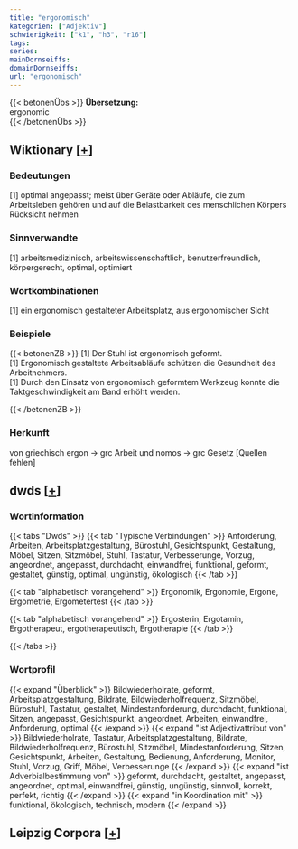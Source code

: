 ```yaml
---
title: "ergonomisch"
kategorien: ["Adjektiv"]
schwierigkeit: ["k1", "h3", "r16"]
tags:
series:
mainDornseiffs:
domainDornseiffs:
url: "ergonomisch"
---
```


{{< betonenÜbs >}}
**Übersetzung:**  
ergonomic  
{{< /betonenÜbs >}}

## Wiktionary [[+](https://de.wiktionary.org/wiki/ergonomisch)]

### Bedeutungen
[1] optimal angepasst; meist über Geräte oder Abläufe, die zum Arbeitsleben gehören und auf die Belastbarkeit des menschlichen Körpers Rücksicht nehmen  

### Sinnverwandte
[1] arbeitsmedizinisch, arbeitswissenschaftlich, benutzerfreundlich, körpergerecht, optimal, optimiert  

### Wortkombinationen
[1] ein ergonomisch gestalteter Arbeitsplatz, aus ergonomischer Sicht  

### Beispiele
{{< betonenZB >}}
[1] Der Stuhl ist ergonomisch geformt.  
[1] Ergonomisch gestaltete Arbeitsabläufe schützen die Gesundheit des Arbeitnehmers.  
[1] Durch den Einsatz von ergonomisch geformtem Werkzeug konnte die Taktgeschwindigkeit am Band erhöht werden.  

{{< /betonenZB >}}
### Herkunft
von griechisch ergon → grc Arbeit und nomos → grc Gesetz [Quellen fehlen]  



## dwds [[+](https://www.dwds.de/wb/ergonomisch)]

### Wortinformation
{{< tabs "Dwds" >}}
{{< tab "Typische Verbindungen" >}}
Anforderung, Arbeiten, Arbeitsplatzgestaltung, Bürostuhl, Gesichtspunkt, Gestaltung, Möbel, Sitzen, Sitzmöbel, Stuhl, Tastatur, Verbesserunge, Vorzug, angeordnet, angepasst, durchdacht, einwandfrei, funktional, geformt, gestaltet, günstig, optimal, ungünstig, ökologisch
{{< /tab >}}

{{< tab "alphabetisch vorangehend" >}}
Ergonomik, Ergonomie, Ergone, Ergometrie, Ergometertest
{{< /tab >}}

{{< tab "alphabetisch vorangehend" >}}
Ergosterin, Ergotamin, Ergotherapeut, ergotherapeutisch, Ergotherapie
{{< /tab >}}

{{< /tabs >}}

### Wortprofil
{{< expand "Überblick" >}} Bildwiederholrate, geformt, Arbeitsplatzgestaltung, Bildrate, Bildwiederholfrequenz, Sitzmöbel, Bürostuhl, Tastatur, gestaltet, Mindestanforderung, durchdacht, funktional, Sitzen, angepasst, Gesichtspunkt, angeordnet, Arbeiten, einwandfrei, Anforderung, optimal {{< /expand >}}
{{< expand "ist Adjektivattribut von" >}} Bildwiederholrate, Tastatur, Arbeitsplatzgestaltung, Bildrate, Bildwiederholfrequenz, Bürostuhl, Sitzmöbel, Mindestanforderung, Sitzen, Gesichtspunkt, Arbeiten, Gestaltung, Bedienung, Anforderung, Monitor, Stuhl, Vorzug, Griff, Möbel, Verbesserunge {{< /expand >}}
{{< expand "ist Adverbialbestimmung von" >}} geformt, durchdacht, gestaltet, angepasst, angeordnet, optimal, einwandfrei, günstig, ungünstig, sinnvoll, korrekt, perfekt, richtig {{< /expand >}}
{{< expand "in Koordination mit" >}} funktional, ökologisch, technisch, modern {{< /expand >}}

## Leipzig Corpora [[+](https://corpora.uni-leipzig.de/en/res?word=ergonomisch&corpusId=deu_newscrawl-public_2018)]

